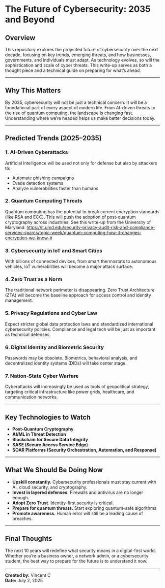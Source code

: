 # The Future of Cybersecurity: 2035 and Beyond

## Overview
This repository explores the projected future of cybersecurity over the next decade, focusing on key trends, emerging threats, and how businesses, governments, and individuals must adapt. As technology evolves, so will the sophistication and scale of cyber threats. This write-up serves as both a thought piece and a technical guide on preparing for what’s ahead.

---

## Why This Matters
By 2035, cybersecurity will not be just a technical concern. It will be a foundational part of every aspect of modern life. From AI-driven threats to the rise of quantum computing, the landscape is changing fast. Understanding where we’re headed helps us make better decisions today.

---

## Predicted Trends (2025–2035)

### 1. AI-Driven Cyberattacks
Artificial Intelligence will be used not only for defense but also by attackers to:
- Automate phishing campaigns
- Evade detection systems
- Analyze vulnerabilities faster than humans

### 2. Quantum Computing Threats
Quantum computing has the potential to break current encryption standards (like RSA and ECC). This will push the adoption of post-quantum cryptography across industries. See this write-up from the University of Maryland: https://it.umd.edu/security-privacy-audit-risk-and-compliance-services-sparcs/topic-week/quantum-computing-how-it-changes-encryption-we-know-it

### 3. Cybersecurity in IoT and Smart Cities
With billions of connected devices, from smart thermostats to autonomous vehicles, IoT vulnerabilities will become a major attack surface.

### 4. Zero Trust as a Norm
The traditional network perimeter is disappearing. Zero Trust Architecture (ZTA) will become the baseline approach for access control and identity management.

### 5. Privacy Regulations and Cyber Law
Expect stricter global data protection laws and standardized international cybersecurity policies. Compliance and legal tech will be just as important as technical defenses.

### 6. Digital Identity and Biometric Security
Passwords may be obsolete. Biometrics, behavioral analysis, and decentralized identity systems (DIDs) will take center stage.

### 7. Nation-State Cyber Warfare
Cyberattacks will increasingly be used as tools of geopolitical strategy, targeting critical infrastructure like power grids, healthcare, and communication networks.

---

## Key Technologies to Watch

- **Post-Quantum Cryptography**
- **AI/ML in Threat Detection**
- **Blockchain for Secure Data Integrity**
- **SASE (Secure Access Service Edge)**
- **SOAR Platforms (Security Orchestration, Automation, and Response)**

---

## What We Should Be Doing Now

- **Upskill constantly.** Cybersecurity professionals must stay current with AI, cloud security, and cryptography.
- **Invest in layered defenses.** Firewalls and antivirus are no longer enough.
- **Adopt Zero Trust.** Identity-first security is critical.
- **Prepare for quantum threats.** Start exploring quantum-safe algorithms.
- **Promote awareness.** Human error will still be a leading cause of breaches.

---

## Final Thoughts
The next 10 years will redefine what security means in a digital-first world. Whether you’re a business owner, a network admin, or a cybersecurity student, the best way to prepare for the future is to understand it now.

---

**Created by:** Vincent C  
**Date:** July 2, 2025  

